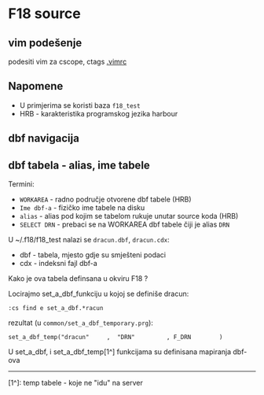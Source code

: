 # F18 source

## vim podešenje

podesiti vim za cscope, ctags [.vimrc](.vimrc)

## Napomene

  - U primjerima se koristi baza `f18_test`
  - HRB - karakteristika programskog jezika harbour

## dbf navigacija

## dbf tabela - alias, ime tabele

Termini:

  - `WORKAREA` - radno područje otvorene dbf tabele (HRB)
  - `Ime dbf-a` - fizičko ime tabele na disku
  - `alias` - alias pod kojim se tabelom rukuje unutar source koda (HRB)
  - `SELECT DRN` - prebaci se na WORKAREA dbf tabele čiji je alias `DRN`

U ~/.f18/f18_test nalazi se `dracun.dbf`, `dracun.cdx`:

 - dbf - tabela, mjesto gdje su smješteni podaci
 - cdx - indeksni fajl dbf-a

Kako je ova tabela definsana u okviru F18 ?

Locirajmo set_a_dbf_funkciju u kojoj se definiše dracun: 

`:cs find e set_a_dbf.*racun`

rezultat (u `common/set_a_dbf_temporary.prg`):

`set_a_dbf_temp("dracun"     ,  "DRN"         , F_DRN        )`

U set_a_dbf, i set_a_dbf_temp[1^] funkcijama su definisana mapiranja dbf-ova

----

[1^]: temp tabele - koje ne "idu" na server
 
